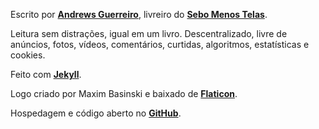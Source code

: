 Escrito por **[Andrews Guerreiro](https://github.com/andguerreiro)**, livreiro do **[Sebo Menos Telas](https://github.com/andguerreiro/sebomenostelas)**.

Leitura sem distrações, igual em um livro. Descentralizado, livre de anúncios, fotos, vídeos, comentários, curtidas, algoritmos, estatísticas e cookies. 

Feito com **[Jekyll](https://jekyllrb.com/)**.

Logo criado por Maxim Basinski e baixado de **[Flaticon](https://www.flaticon.com/free-icons/typewriter)**.

Hospedagem e código aberto no **[GitHub](https://github.com/andguerreiro/blog)**.
